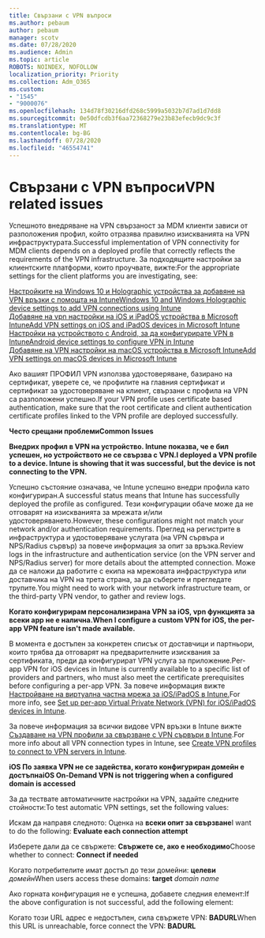 ```yaml
---
title: Свързани с VPN въпроси
ms.author: pebaum
author: pebaum
manager: scotv
ms.date: 07/28/2020
ms.audience: Admin
ms.topic: article
ROBOTS: NOINDEX, NOFOLLOW
localization_priority: Priority
ms.collection: Adm_O365
ms.custom:
- "1545"
- "9000076"
ms.openlocfilehash: 134d78f30216dfd268c5999a5032b7d7ad1d7dd8
ms.sourcegitcommit: 0e50dfcdb3f6aa72368279e23b83efecb9dc9c3f
ms.translationtype: MT
ms.contentlocale: bg-BG
ms.lasthandoff: 07/28/2020
ms.locfileid: "46554741"
---
```

# <a name="vpn-related-issues"></a><span data-ttu-id="dca93-102">Свързани с VPN въпроси</span><span class="sxs-lookup"><span data-stu-id="dca93-102">VPN related issues</span></span>

<span data-ttu-id="dca93-103">Успешното внедряване на VPN свързаност за MDM клиенти зависи от разположения профил, който отразява правилно изискванията на VPN инфраструктурата.</span><span class="sxs-lookup"><span data-stu-id="dca93-103">Successful implementation of VPN connectivity for MDM clients depends on a deployed profile that correctly reflects the requirements of the VPN infrastructure.</span></span> <span data-ttu-id="dca93-104">За подходящите настройки за клиентските платформи, които проучвате, вижте:</span><span class="sxs-lookup"><span data-stu-id="dca93-104">For the appropriate settings for the client platforms you are investigating, see:</span></span> 

[<span data-ttu-id="dca93-105">Настройките на Windows 10 и Holographic устройства за добавяне на VPN връзки с помощта на Intune</span><span class="sxs-lookup"><span data-stu-id="dca93-105">Windows 10 and Windows Holographic device settings to add VPN connections using Intune</span></span>](https://docs.microsoft.com/intune/vpn-settings-windows-10)  
[<span data-ttu-id="dca93-106">Добавяне на vpn настройки на iOS и iPadOS устройства в Microsoft Intune</span><span class="sxs-lookup"><span data-stu-id="dca93-106">Add VPN settings on iOS and iPadOS devices in Microsoft Intune</span></span>](https://docs.microsoft.com/intune/vpn-settings-ios)  
[<span data-ttu-id="dca93-107">Настройки на устройството с Android, за да конфигурирате VPN в Intune</span><span class="sxs-lookup"><span data-stu-id="dca93-107">Android device settings to configure VPN in Intune</span></span>](https://docs.microsoft.com/intune/vpn-settings-android)  
[<span data-ttu-id="dca93-108">Добавяне на VPN настройки на macOS устройства в Microsoft Intune</span><span class="sxs-lookup"><span data-stu-id="dca93-108">Add VPN settings on macOS devices in Microsoft Intune</span></span>](https://docs.microsoft.com/mem/intune/configuration/vpn-settings-macos)

<span data-ttu-id="dca93-109">Ако вашият ПРОФИЛ VPN използва удостоверяване, базирано на сертификат, уверете се, че профилите на главния сертификат и сертификат за удостоверяване на клиент, свързани с профила на VPN са разположени успешно.</span><span class="sxs-lookup"><span data-stu-id="dca93-109">If your VPN profile uses certificate based authentication, make sure that the root certificate and client authentication certificate profiles linked to the VPN profile are deployed successfully.</span></span>

<span data-ttu-id="dca93-110">**Често срещани проблеми**</span><span class="sxs-lookup"><span data-stu-id="dca93-110">**Common Issues**</span></span>

<span data-ttu-id="dca93-111">**Внедрих профил в VPN на устройство. Intune показва, че е бил успешен, но устройството не се свързва с VPN.**</span><span class="sxs-lookup"><span data-stu-id="dca93-111">**I deployed a VPN profile to a device. Intune is showing that it was successful, but the device is not connecting to the VPN.**</span></span>

<span data-ttu-id="dca93-112">Успешно състояние означава, че Intune успешно внедри профила като конфигуриран.</span><span class="sxs-lookup"><span data-stu-id="dca93-112">A successful status means that Intune has successfully deployed the profile as configured.</span></span> <span data-ttu-id="dca93-113">Тези конфигурации обаче може да не отговарят на изискванията за мрежата и/или удостоверяването.</span><span class="sxs-lookup"><span data-stu-id="dca93-113">However, these configurations might not match your network and/or authentication requirements.</span></span> <span data-ttu-id="dca93-114">Преглед на регистрите в инфраструктура и удостоверяване услугата (на VPN сървъра и NPS/Radius сървър) за повече информация за опит за връзка.</span><span class="sxs-lookup"><span data-stu-id="dca93-114">Review logs in the infrastructure and authentication service (on the VPN server and NPS/Radius server) for more details about the attempted connection.</span></span> <span data-ttu-id="dca93-115">Може да се наложи да работите с екипа на мрежовата инфраструктура или доставчика на VPN на трета страна, за да съберете и прегледате трупите.</span><span class="sxs-lookup"><span data-stu-id="dca93-115">You might need to work with your network infrastructure team, or the third-party VPN vendor, to gather and review logs.</span></span>

<span data-ttu-id="dca93-116">**Когато конфигурирам персонализирана VPN за iOS, vpn функцията за всеки app не е налична.**</span><span class="sxs-lookup"><span data-stu-id="dca93-116">**When I configure a custom VPN for iOS, the per-app VPN feature isn't made available.**</span></span>

<span data-ttu-id="dca93-117">В момента е достъпен за конкретен списък от доставчици и партньори, които трябва да отговарят на предварителните изисквания за сертификата, преди да конфигурират VPN услуга за приложение.</span><span class="sxs-lookup"><span data-stu-id="dca93-117">Per-app VPN for iOS devices in Intune is currently available to a specific list of providers and partners, who must also meet the certificate prerequisites before configuring a per-app VPN.</span></span> <span data-ttu-id="dca93-118">За повече информация вижте [Настройване на виртуална частна мрежа за iOS/iPadOS в Intune.](https://docs.microsoft.com/intune/vpn-setting-configure-per-app)</span><span class="sxs-lookup"><span data-stu-id="dca93-118">For more info, see [Set up per-app Virtual Private Network (VPN) for iOS/iPadOS devices in Intune](https://docs.microsoft.com/intune/vpn-setting-configure-per-app).</span></span> 

<span data-ttu-id="dca93-119">За повече информация за всички видове VPN връзки в Intune вижте [Създаване на VPN профили за свързване с VPN сървъри в Intune](https://docs.microsoft.com/intune/vpn-settings-configure).</span><span class="sxs-lookup"><span data-stu-id="dca93-119">For more info about all VPN connection types in Intune, see [Create VPN profiles to connect to VPN servers in Intune](https://docs.microsoft.com/intune/vpn-settings-configure).</span></span>  

<span data-ttu-id="dca93-120">**iOS По заявка VPN не се задейства, когато конфигуриран домейн е достъпна**</span><span class="sxs-lookup"><span data-stu-id="dca93-120">**iOS On-Demand VPN is not triggering when a configured domain is accessed**</span></span>

<span data-ttu-id="dca93-121">За да тествате автоматичните настройки на VPN, задайте следните стойности:</span><span class="sxs-lookup"><span data-stu-id="dca93-121">To test automatic VPN settings, set the following values:</span></span>

<span data-ttu-id="dca93-122">Искам да направя следното: Оценка на **всеки опит за свързване**</span><span class="sxs-lookup"><span data-stu-id="dca93-122">I want to do the following: **Evaluate each connection attempt**</span></span> 

<span data-ttu-id="dca93-123">Изберете дали да се свържете: **Свържете се, ако е необходимо**</span><span class="sxs-lookup"><span data-stu-id="dca93-123">Choose whether to connect: **Connect if needed**</span></span>

<span data-ttu-id="dca93-124">Когато потребителите имат достъп до тези домейни: **целеви** *домейн*</span><span class="sxs-lookup"><span data-stu-id="dca93-124">When users access these domains: **target** *domain name*</span></span>

<span data-ttu-id="dca93-125">Ако горната конфигурация не е успешна, добавете следния елемент:</span><span class="sxs-lookup"><span data-stu-id="dca93-125">If the above configuration is not successful, add the following element:</span></span>

<span data-ttu-id="dca93-126">Когато този URL адрес е недостъпен, сила свържете VPN: **BADURL**</span><span class="sxs-lookup"><span data-stu-id="dca93-126">When this URL is unreachable, force connect the VPN: **BADURL**</span></span>